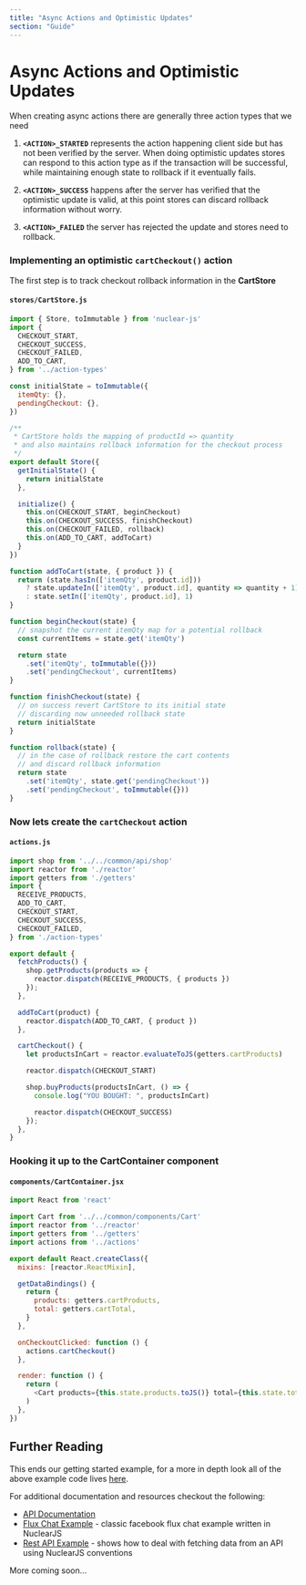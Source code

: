 ```yaml
---
title: "Async Actions and Optimistic Updates"
section: "Guide"
---
```


# Async Actions and Optimistic Updates

When creating async actions there are generally three action types that we need

1. **`<ACTION>_STARTED`** represents the action happening client side but has not been verified by the server.  When doing optimistic updates
stores can respond to this action type as if the transaction will be successful, while maintaining enough state to rollback if it eventually fails.

2. **`<ACTION>_SUCCESS`** happens after the server has verified that the optimistic update is valid, at this point stores can discard rollback information without worry.

3. **`<ACTION>_FAILED`** the server has rejected the update and stores need to rollback.

### Implementing an optimistic `cartCheckout()` action

The first step is to track checkout rollback information in the **CartStore**

#### `stores/CartStore.js`

```javascript
import { Store, toImmutable } from 'nuclear-js'
import {
  CHECKOUT_START,
  CHECKOUT_SUCCESS,
  CHECKOUT_FAILED,
  ADD_TO_CART,
} from '../action-types'

const initialState = toImmutable({
  itemQty: {},
  pendingCheckout: {},
})

/**
 * CartStore holds the mapping of productId => quantity
 * and also maintains rollback information for the checkout process
 */
export default Store({
  getInitialState() {
    return initialState
  },

  initialize() {
    this.on(CHECKOUT_START, beginCheckout)
    this.on(CHECKOUT_SUCCESS, finishCheckout)
    this.on(CHECKOUT_FAILED, rollback)
    this.on(ADD_TO_CART, addToCart)
  }
})

function addToCart(state, { product }) {
  return (state.hasIn(['itemQty', product.id]))
    ? state.updateIn(['itemQty', product.id], quantity => quantity + 1)
    : state.setIn(['itemQty', product.id], 1)
}

function beginCheckout(state) {
  // snapshot the current itemQty map for a potential rollback
  const currentItems = state.get('itemQty')

  return state
    .set('itemQty', toImmutable({}))
    .set('pendingCheckout', currentItems)
}

function finishCheckout(state) {
  // on success revert CartStore to its initial state
  // discarding now unneeded rollback state
  return initialState
}

function rollback(state) {
  // in the case of rollback restore the cart contents
  // and discard rollback information
  return state
    .set('itemQty', state.get('pendingCheckout'))
    .set('pendingCheckout', toImmutable({}))
}
```

### Now lets create the `cartCheckout` action

#### `actions.js`

```javascript
import shop from '../../common/api/shop'
import reactor from './reactor'
import getters from './getters'
import {
  RECEIVE_PRODUCTS,
  ADD_TO_CART,
  CHECKOUT_START,
  CHECKOUT_SUCCESS,
  CHECKOUT_FAILED,
} from './action-types'

export default {
  fetchProducts() {
    shop.getProducts(products => {
      reactor.dispatch(RECEIVE_PRODUCTS, { products })
    });
  },

  addToCart(product) {
    reactor.dispatch(ADD_TO_CART, { product })
  },

  cartCheckout() {
    let productsInCart = reactor.evaluateToJS(getters.cartProducts)

    reactor.dispatch(CHECKOUT_START)

    shop.buyProducts(productsInCart, () => {
      console.log("YOU BOUGHT: ", productsInCart)

      reactor.dispatch(CHECKOUT_SUCCESS)
    });
  },
}
```

### Hooking it up to the CartContainer component

#### `components/CartContainer.jsx`

```javascript
import React from 'react'

import Cart from '../../common/components/Cart'
import reactor from '../reactor'
import getters from '../getters'
import actions from '../actions'

export default React.createClass({
  mixins: [reactor.ReactMixin],

  getDataBindings() {
    return {
      products: getters.cartProducts,
      total: getters.cartTotal,
    }
  },

  onCheckoutClicked: function () {
    actions.cartCheckout()
  },

  render: function () {
    return (
      <Cart products={this.state.products.toJS()} total={this.state.total} onCheckoutClicked={this.onCheckoutClicked} />
    )
  },
})
```

## Further Reading

This ends our getting started example, for a more in depth look all of the above example code lives [here](https://github.com/optimizely/nuclear-js/tree/master/examples/shopping-cart).

For additional documentation and resources checkout the following:

- [API Documentation](./07-api.html)
- [Flux Chat Example](https://github.com/optimizely/nuclear-js/tree/master/examples/flux-chat) - classic facebook flux chat example written in NuclearJS
- [Rest API Example](https://github.com/optimizely/nuclear-js/tree/master/examples/rest-api) - shows how to deal with fetching data from an API using NuclearJS conventions

More coming soon...
